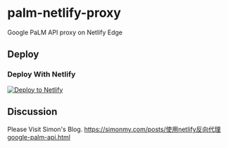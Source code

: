# palm-netlify-proxy

Google PaLM API proxy on Netlify Edge


## Deploy

### Deploy With Netlify

[![Deploy to Netlify](https://www.netlify.com/img/deploy/button.svg)](https://app.netlify.com/start/deploy?repository=https://github.com/deedlitelf/palm-netlify-proxy)


## Discussion

Please Visit Simon's Blog. https://simonmy.com/posts/使用netlify反向代理google-palm-api.html
